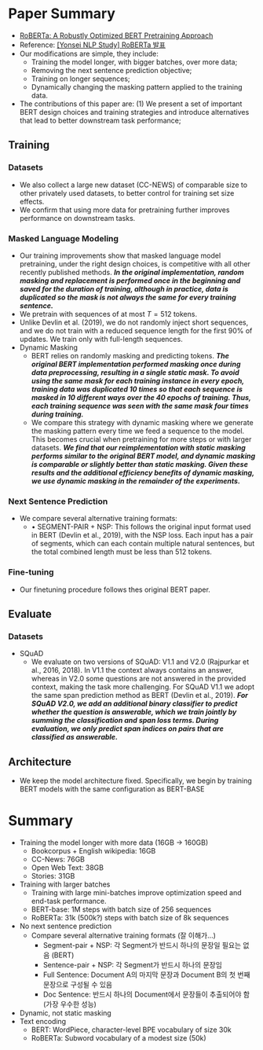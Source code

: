 # Paper Summary
- [RoBERTa: A Robustly Optimized BERT Pretraining Approach](https://arxiv.org/pdf/1907.11692.pdf)
- Reference: [[Yonsei NLP Study] RoBERTa 발표](https://www.youtube.com/watch?v=_FUXSTK_Xqg&t=672s)
- Our modifications are simple, they include:
    - Training the model longer, with bigger batches, over more data;
    - Removing the next sentence prediction objective;
    - Training on longer sequences;
    - Dynamically changing the masking pattern applied to the training data.
- The contributions of this paper are: (1) We present a set of important BERT design choices and training strategies and introduce alternatives that lead to better downstream task performance;
## Training
### Datasets
- We also collect a large new dataset (CC-NEWS) of comparable size to other privately used datasets, to better control for training set size effects.
- We confirm that using more data for pretraining further improves performance on downstream tasks.
### Masked Language Modeling
- Our training improvements show that masked language model pretraining, under the right design choices, is competitive with all other recently published methods. ***In the original implementation, random masking and replacement is performed once in the beginning and saved for the duration of training, although in practice, data is duplicated so the mask is not always the same for every training sentence.***
- We pretrain with sequences of at most $T = 512$ tokens.
- Unlike Devlin et al. (2019), we do not randomly inject short sequences, and we do not train with a reduced sequence length for the first 90% of updates. We train only with full-length sequences.
- Dynamic Masking
    - BERT relies on randomly masking and predicting tokens. ***The original BERT implementation performed masking once during data preprocessing, resulting in a single static mask. To avoid using the same mask for each training instance in every epoch, training data was duplicated 10 times so that each sequence is masked in 10 different ways over the 40 epochs of training. Thus, each training sequence was seen with the same mask four times during training.***
    - We compare this strategy with dynamic masking where we generate the masking pattern every time we feed a sequence to the model. This becomes crucial when pretraining for more steps or with larger datasets. ***We find that our reimplementation with static masking performs similar to the original BERT model, and dynamic masking is comparable or slightly better than static masking. Given these results and the additional efficiency benefits of dynamic masking, we use dynamic masking in the remainder of the experiments.***
### Next Sentence Prediction
- We compare several alternative training formats:
    - • SEGMENT-PAIR + NSP: This follows the original input format used in BERT (Devlin et al., 2019), with the NSP loss. Each input has a pair of segments, which can each contain multiple natural sentences, but the total combined length must be less than 512 tokens.
### Fine-tuning
- Our finetuning procedure follows thes original BERT paper.
## Evaluate
### Datasets
- SQuAD
    - We evaluate on two versions of SQuAD: V1.1 and V2.0 (Rajpurkar et al., 2016, 2018). In V1.1 the context always contains an answer, whereas in V2.0 some questions are not answered in the provided context, making the task more challenging. For SQuAD V1.1 we adopt the same span prediction method as BERT (Devlin et al., 2019). ***For SQuAD V2.0, we add an additional binary classifier to predict whether the question is answerable, which we train jointly by summing the classification and span loss terms. During evaluation, we only predict span indices on pairs that are classified as answerable.***
## Architecture
- We keep the model architecture fixed. Specifically, we begin by training BERT models with the same configuration as BERT-BASE

# Summary
- Training the model longer with more data (16GB -> 160GB)
    - Bookcorpus + English wikipedia: 16GB
    - CC-News: 76GB
    - Open Web Text: 38GB
    - Stories: 31GB
- Training with larger batches
    - Training with large mini-batches improve optimization speed and end-task performance.
    - BERT-base: 1M steps with batch size of 256 sequences
    - RoBERTa: 31k (500k?) steps with batch size of 8k sequences
- No next sentence prediction
    - Compare several alternative training formats (잘 이해가...)
        - Segment-pair + NSP: 각 Segment가 반드시 하나의 문장일 필요는 없음 (BERT)
        - Sentence-pair + NSP: 각 Segment가 반드시 하나의 문장임
        - Full Sentence: Document A의 마지막 문장과 Document B의 첫 번째 문장으로 구성될 수 있음
        - Doc Sentence: 반드시 하나의 Document에서 문장들이 추출되어야 함 (가장 우수한 성능)
- Dynamic, not static masking
- Text encoding
    - BERT: WordPiece, character-level BPE vocabulary of size 30k
    - RoBERTa: Subword vocabulary of a modest size (50k)
